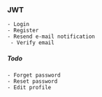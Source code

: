### JWT
    - Login
    - Register
    - Resend e-mail notification
     - Verify email
##### Todo
   
    - Forget password
    - Reset password
    - Edit profile